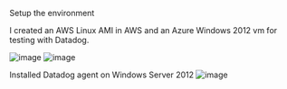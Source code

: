 Setup the environment

I created an AWS Linux AMI in AWS and an Azure Windows 2012 vm for testing with Datadog.

![image](https://user-images.githubusercontent.com/38929107/39657790-25b649c2-4fc0-11e8-837d-a2265c0ac36f.png)
![image](https://user-images.githubusercontent.com/38929107/39770700-9e20318e-52a4-11e8-8be9-d07cb6a39845.png)

Installed Datadog agent on Windows Server 2012
![image](https://user-images.githubusercontent.com/38929107/39771125-ed5cf45c-52a5-11e8-8f50-97eb28d72717.png)

